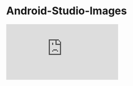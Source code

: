 # Android-Studio-Images
![Alt text](https://github.com/Oshkodelo/Android-Studio-Images/files/5876934/view.pdf)
